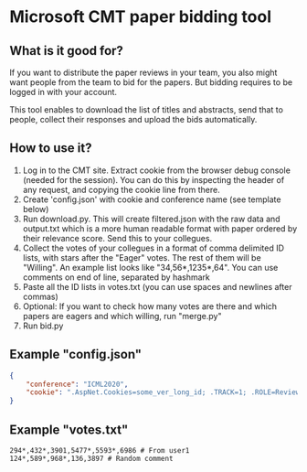 # Microsoft CMT paper bidding tool

## What is it good for?

If you want to distribute the paper reviews in your team, you also might want people from the team to bid for the papers. But bidding requires to be logged in with your account.

This tool enables to download the list of titles and abstracts, send that to people, collect their responses and upload the bids automatically.

## How to use it?

1) Log in to the CMT site. Extract cookie from the browser debug console (needed for the session). You can do this by inspecting the header of any request, and copying the cookie line from there.
2) Create 'config.json' with cookie and conference name (see template below)
3) Run download.py. This will create filtered.json with the raw data and output.txt which is a more human readable format with paper ordered by their relevance score. Send this to your collegues.
4) Collect the votes of your collegues in a format of comma delimited ID lists, with stars after the "Eager" votes. The rest of them will be "Willing". An example list looks like "34,56*,1235*,64". You can use comments on end of line, separated by hashmark
5) Paste all the ID lists in votes.txt (you can use spaces and newlines after commas)
6) Optional: If you want to check how many votes are there and which papers are eagers and which willing, run "merge.py"
7) Run bid.py

## Example "config.json"

```json
{
    "conference": "ICML2020",
    "cookie": ".AspNet.Cookies=some_ver_long_id; .TRACK=1; .ROLE=Reviewer"
}
```

## Example "votes.txt"

```
294*,432*,3901,5477*,5593*,6986 # From user1
124*,589*,968*,136,3897 # Random comment
```